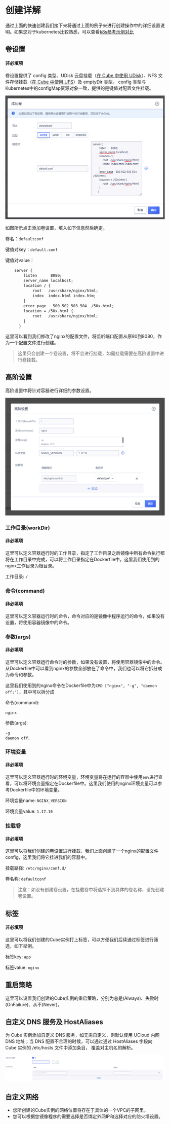 # 创建详解

通过上面的快速创建我们接下来将通过上面的例子来进行创建操作中的详细设置说明。如果您对于kubernetes比较熟悉，可以查看[k8s参考示例对比](/cube/userguide/from_k8s.md)

## 卷设置

#### 非必填项

卷设置提供了 config 类型、UDisk 云盘挂载（[在 Cube 中使用 UDisk](/cube/volume/udisk.md)）、NFS 文件存储挂载（[在 Cube 中使用 UFS](/cube/volume/ufs.md)）及 emptyDir 类型。
config 类型与Kubernetes中的configMap资源对象一致，提供的是键值对配置文件挂载。

![](../images/volume/config1.png)

如图所示点击添加卷设置，填入如下信息然后确定。

卷名：`defaultconf`

键值对key：`default.conf`

键值对value：
```
    server {
        listen      8080; 
        server_name localhost; 
        location / {
            root   /usr/share/nginx/html; 
            index  index.html index.htm; 
        } 
        error_page   500 502 503 504  /50x.html; 
        location = /50x.html { 
            root   /usr/share/nginx/html; 
        }
      }
```

这里可以看到我们修改了nginx的配置文件，将监听端口配置从原80到8080，作为一个配置文件进行创建。

> 这里只会创建一个卷设置，将不会进行挂载，如需挂载需要在高阶设置中进行卷挂载。

## 高阶设置

高阶设置中将针对容器进行详细的参数设置。

![](../images/advanced1.png)

### 工作目录(workDir)

#### 非必填项

这里可以定义容器运行时的工作目录，指定了工作目录之后镜像中所有命令执行都将在工作目录中完成，可以将工作目录指定在Dockerfile中。这里我们使用到的nginx工作目录为根目录。

工作目录: `/`

### 命令(command)

#### 非必填项
  
这里可以定义容器运行时的命令，命令对应的是镜像中程序运行的命令，如果没有设置，将使用容器镜像中的命令。

### 参数(args)

#### 非必填项  

这里可以定义容器运行命令时的参数，如果没有设置，将使用容器镜像中的命令。从Dockerfile中可以看到nginx的参数全部放在了命令中，我们也可以将它拆分成为命令和参数。

这里我们使用到的nginx命令在Dockerfile中为`CMD ["nginx", "-g", "daemon off;"]`，其中可以拆分成

命令(command): 
```
nginx
```

参数(args): 
```
-g
daemon off;
```


### 环境变量

#### 非必填项

这里可以定义容器运行时的环境变量，环境变量将在运行的容器中使用`env`进行查看，可以将环境变量指定在Dockerfile中。这里我们使用的nginx环境变量可以参考Dockerfile中的环境变量。

环境变量name: `NGINX_VERSION`

环境变量value: `1.17.10`

### 挂载卷

#### 非必填项

这里可以将我们创建的卷设置进行挂载，我们上面创建了一个nginx的配置文件config，这里我们将它挂进我们的容器中。
  
挂载路径: `/etc/nginx/conf.d/`

卷名称: `defaultconf`

> 注意：如没有创建卷设置，在挂载卷中将选择不到具体的卷名称，请先创建卷设置。

## 标签

#### 非必填项

这里可以将我们创建的Cube实例打上标签，可以方便我们后续通过标签进行筛选，如下举例。

标签key: `app`

标签value: `nginx`

## 重启策略

这里可以设置我们创建的Cube实例的重启策略，分别为总是(Always)、失败时(OnFailure)、从不(Never)。

## 自定义 DNS 服务及 HostAliases

为 Cube 实例添加自定义 DNS 服务，如无需自定义，则默认使用 UCloud 内网 DNS 地址；当 DNS 配置不合理的时候，可以通过通过 HostAliases 字段向 Cube 实例的 /etc/hosts 文件中添加条目， 覆盖对主机名的解析。 

![](../images/createCube4.png)

## 自定义网络

* 您所创建的Cube实例的网络位置将存在于具体的一个VPC的子网里。
* 您可以根据您镜像程序的需要选择是否绑定外网IP和选择对应的防火墙设置。